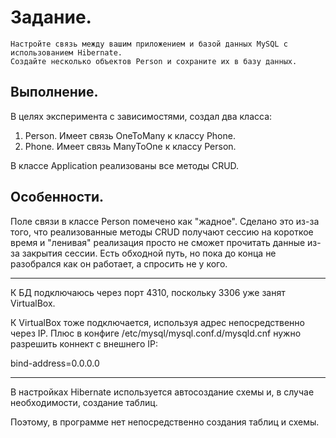 # Задание.

```text
Настройте связь между вашим приложением и базой данных MySQL с использованием Hibernate.
Создайте несколько объектов Person и сохраните их в базу данных.
```

## Выполнение.

В целях эксперимента с зависимостями, создал два класса:
1) Person. Имеет связь OneToMany к классу Phone.
2) Phone. Имеет связь ManyToOne к классу Person.

В классе Application реализованы все методы CRUD.

## Особенности.

Поле связи в классе Person помечено как "жадное". Сделано это из-за того,
что реализованные методы CRUD получают сессию на короткое время и "ленивая"
реализация просто не сможет прочитать данные из-за закрытия сессии. Есть обходной
путь, но пока до конца не разобрался как он работает, а спросить не у кого.

----------------------

К БД подключаюсь через порт 4310, поскольку 3306 уже занят VirtualBox.

К VirtualBox тоже подключается, используя адрес непосредственно через IP. Плюс
в конфиге /etc/mysql/mysql.conf.d/mysqld.cnf нужно разрешить коннект с внешнего IP:

bind-address=0.0.0.0

----------------------

В настройках Hibernate используется автосоздание схемы и, в случае необходимости,
создание таблиц.

Поэтому, в программе нет непосредственно создания таблиц и схемы.
